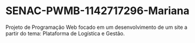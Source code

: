 # SENAC-PWMB-1142717296-Mariana
Projeto de Programação Web focado em um desenvolvimento de um site a partir do tema: Plataforma de Logística e Gestão.
